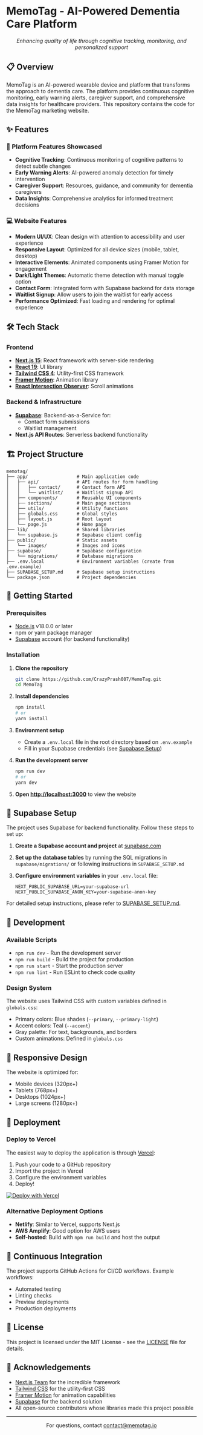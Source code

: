 # MemoTag - AI-Powered Dementia Care Platform

<div align="center">
  <p><i>Enhancing quality of life through cognitive tracking, monitoring, and personalized support</i></p>
</div>

## 📋 Overview

MemoTag is an AI-powered wearable device and platform that transforms the approach to dementia care. The platform provides continuous cognitive monitoring, early warning alerts, caregiver support, and comprehensive data insights for healthcare providers. This repository contains the code for the MemoTag marketing website.

## ✨ Features

### 🎯 Platform Features Showcased

- **Cognitive Tracking**: Continuous monitoring of cognitive patterns to detect subtle changes
- **Early Warning Alerts**: AI-powered anomaly detection for timely intervention
- **Caregiver Support**: Resources, guidance, and community for dementia caregivers
- **Data Insights**: Comprehensive analytics for informed treatment decisions

### 💻 Website Features

- **Modern UI/UX**: Clean design with attention to accessibility and user experience
- **Responsive Layout**: Optimized for all device sizes (mobile, tablet, desktop)
- **Interactive Elements**: Animated components using Framer Motion for engagement
- **Dark/Light Themes**: Automatic theme detection with manual toggle option
- **Contact Form**: Integrated form with Supabase backend for data storage
- **Waitlist Signup**: Allow users to join the waitlist for early access
- **Performance Optimized**: Fast loading and rendering for optimal experience

## 🛠️ Tech Stack

### Frontend
- **[Next.js 15](https://nextjs.org/)**: React framework with server-side rendering
- **[React 19](https://react.dev/)**: UI library
- **[Tailwind CSS 4](https://tailwindcss.com/)**: Utility-first CSS framework
- **[Framer Motion](https://www.framer.com/motion/)**: Animation library
- **[React Intersection Observer](https://github.com/thebuilder/react-intersection-observer)**: Scroll animations

### Backend & Infrastructure
- **[Supabase](https://supabase.com/)**: Backend-as-a-Service for:
  - Contact form submissions
  - Waitlist management
- **Next.js API Routes**: Serverless backend functionality

## 🏗️ Project Structure

```
memotag/
├── app/                  # Main application code
│   ├── api/              # API routes for form handling
│   │   ├── contact/      # Contact form API 
│   │   └── waitlist/     # Waitlist signup API
│   ├── components/       # Reusable UI components
│   ├── sections/         # Main page sections
│   ├── utils/            # Utility functions
│   ├── globals.css       # Global styles
│   ├── layout.js         # Root layout
│   └── page.js           # Home page
├── lib/                  # Shared libraries
│   └── supabase.js       # Supabase client config
├── public/               # Static assets
│   └── images/           # Images and icons
├── supabase/             # Supabase configuration
│   └── migrations/       # Database migrations
├── .env.local            # Environment variables (create from .env.example)
├── SUPABASE_SETUP.md     # Supabase setup instructions
└── package.json          # Project dependencies
```

## 🚀 Getting Started

### Prerequisites

- [Node.js](https://nodejs.org/) v18.0.0 or later
- npm or yarn package manager
- [Supabase](https://supabase.com/) account (for backend functionality)

### Installation

1. **Clone the repository**
   ```bash
   git clone https://github.com/CrazyPrash007/MemoTag.git
   cd MemoTag
   ```

2. **Install dependencies**
   ```bash
   npm install
   # or
   yarn install
   ```

3. **Environment setup**
   - Create a `.env.local` file in the root directory based on `.env.example`
   - Fill in your Supabase credentials (see [Supabase Setup](#supabase-setup))

4. **Run the development server**
   ```bash
   npm run dev
   # or
   yarn dev
   ```

5. **Open [http://localhost:3000](http://localhost:3000)** to view the website

## 💾 Supabase Setup

The project uses Supabase for backend functionality. Follow these steps to set up:

1. **Create a Supabase account and project** at [supabase.com](https://supabase.com)

2. **Set up the database tables** by running the SQL migrations in `supabase/migrations/` or following instructions in `SUPABASE_SETUP.md`

3. **Configure environment variables** in your `.env.local` file:
   ```
   NEXT_PUBLIC_SUPABASE_URL=your-supabase-url
   NEXT_PUBLIC_SUPABASE_ANON_KEY=your-supabase-anon-key
   ```

For detailed setup instructions, please refer to [SUPABASE_SETUP.md](SUPABASE_SETUP.md).

## 🔧 Development

### Available Scripts

- `npm run dev` - Run the development server
- `npm run build` - Build the project for production
- `npm run start` - Start the production server
- `npm run lint` - Run ESLint to check code quality

### Design System

The website uses Tailwind CSS with custom variables defined in `globals.css`:

- Primary colors: Blue shades (`--primary`, `--primary-light`)
- Accent colors: Teal (`--accent`)
- Gray palette: For text, backgrounds, and borders
- Custom animations: Defined in `globals.css`

## 📱 Responsive Design

The website is optimized for:
- Mobile devices (320px+)
- Tablets (768px+)
- Desktops (1024px+)
- Large screens (1280px+)

## 🚢 Deployment

### Deploy to Vercel

The easiest way to deploy the application is through [Vercel](https://vercel.com):

1. Push your code to a GitHub repository
2. Import the project in Vercel
3. Configure the environment variables
4. Deploy!

[![Deploy with Vercel](https://vercel.com/button)](https://vercel.com/new/clone?repository-url=https%3A%2F%2Fgithub.com%2Fyourusername%2Fmemotag)

### Alternative Deployment Options

- **Netlify**: Similar to Vercel, supports Next.js
- **AWS Amplify**: Good option for AWS users
- **Self-hosted**: Build with `npm run build` and host the output

## 🔄 Continuous Integration

The project supports GitHub Actions for CI/CD workflows. Example workflows:

- Automated testing
- Linting checks
- Preview deployments
- Production deployments

## 📄 License

This project is licensed under the MIT License - see the [LICENSE](LICENSE) file for details.

## 🙏 Acknowledgements

- [Next.js Team](https://nextjs.org/) for the incredible framework
- [Tailwind CSS](https://tailwindcss.com/) for the utility-first CSS
- [Framer Motion](https://www.framer.com/motion/) for animation capabilities
- [Supabase](https://supabase.com/) for the backend solution
- All open-source contributors whose libraries made this project possible

---

<div align="center">
  <p>For questions, contact <a href="mailto:contact@memotag.io">contact@memotag.io</a></p>
</div>
